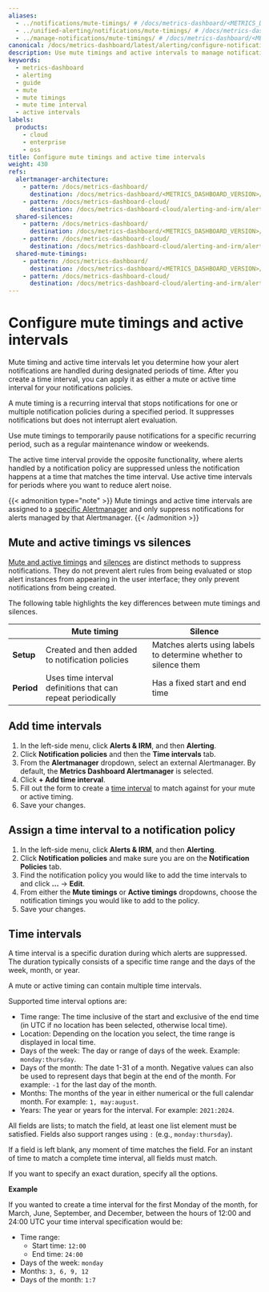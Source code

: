 ```yaml
---
aliases:
  - ../notifications/mute-timings/ # /docs/metrics-dashboard/<METRICS_DASHBOARD_VERSION>/alerting/notifications/mute-timings/
  - ../unified-alerting/notifications/mute-timings/ # /docs/metrics-dashboard/<METRICS_DASHBOARD_VERSION>/alerting/unified-alerting/notifications/mute-timings/
  - ../manage-notifications/mute-timings/ # /docs/metrics-dashboard/<METRICS_DASHBOARD_VERSION>/alerting/manage-notifications/mute-timings/
canonical: /docs/metrics-dashboard/latest/alerting/configure-notifications/mute-timings/
description: Use mute timings and active intervals to manage notification handling during a specific and reoccurring period of time
keywords:
  - metrics-dashboard
  - alerting
  - guide
  - mute
  - mute timings
  - mute time interval
  - active intervals
labels:
  products:
    - cloud
    - enterprise
    - oss
title: Configure mute timings and active time intervals
weight: 430
refs:
  alertmanager-architecture:
    - pattern: /docs/metrics-dashboard/
      destination: /docs/metrics-dashboard/<METRICS_DASHBOARD_VERSION>/alerting/configure-notifications/#alertmanager-architecture
    - pattern: /docs/metrics-dashboard-cloud/
      destination: /docs/metrics-dashboard-cloud/alerting-and-irm/alerting/configure-notifications/#alertmanager-architecture
  shared-silences:
    - pattern: /docs/metrics-dashboard/
      destination: /docs/metrics-dashboard/<METRICS_DASHBOARD_VERSION>/alerting/configure-notifications/create-silence/
    - pattern: /docs/metrics-dashboard-cloud/
      destination: /docs/metrics-dashboard-cloud/alerting-and-irm/alerting/configure-notifications/create-silence/
  shared-mute-timings:
    - pattern: /docs/metrics-dashboard/
      destination: /docs/metrics-dashboard/<METRICS_DASHBOARD_VERSION>/alerting/configure-notifications/mute-timings/
    - pattern: /docs/metrics-dashboard-cloud/
      destination: /docs/metrics-dashboard-cloud/alerting-and-irm/alerting/configure-notifications/mute-timings/
---
```


# Configure mute timings and active intervals

Mute timing and active time intervals let you determine how your alert notifications are handled during designated periods of time. After you create a time interval, you can apply it as either a mute or active time interval for your notifications policies.

A mute timing is a recurring interval that stops notifications for one or multiple notification policies during a specified period. It suppresses notifications but does not interrupt alert evaluation.

Use mute timings to temporarily pause notifications for a specific recurring period, such as a regular maintenance window or weekends.

The active time interval provide the opposite functionality, where alerts handled by a notification policy are suppressed unless the notification happens at a time that matches the time interval. Use active time intervals for periods where you want to reduce alert noise.

{{< admonition type="note" >}}
Mute timings and active time intervals are assigned to a [specific Alertmanager](ref:alertmanager-architecture) and only suppress notifications for alerts managed by that Alertmanager.
{{< /admonition >}}

## Mute and active timings vs silences

[Mute and active timings](ref:shared-mute-timings) and [silences](ref:shared-silences) are distinct methods to suppress notifications. They do not prevent alert rules from being evaluated or stop alert instances from appearing in the user interface; they only prevent notifications from being created.

The following table highlights the key differences between mute timings and silences.

|            | Mute timing                                                 | Silence                                                          |
| ---------- | ----------------------------------------------------------- | ---------------------------------------------------------------- |
| **Setup**  | Created and then added to notification policies             | Matches alerts using labels to determine whether to silence them |
| **Period** | Uses time interval definitions that can repeat periodically | Has a fixed start and end time                                   |

[//]: <> ({{< docs/shared lookup="alerts/mute-timings-vs-silences.md" source="metrics-dashboard" version="<METRICS_DASHBOARD_VERSION>" >}})

## Add time intervals

1. In the left-side menu, click **Alerts & IRM**, and then **Alerting**.
1. Click **Notification policies** and then the **Time intervals** tab.
1. From the **Alertmanager** dropdown, select an external Alertmanager. By default, the **Metrics Dashboard Alertmanager** is selected.
1. Click **+ Add time interval**.
1. Fill out the form to create a [time interval](#time-intervals) to match against for your mute or active timing.
1. Save your changes.

## Assign a time interval to a notification policy

1. In the left-side menu, click **Alerts & IRM**, and then **Alerting**.
1. Click **Notification policies** and make sure you are on the **Notification Policies** tab.
1. Find the notification policy you would like to add the time intervals to and click **...** -> **Edit**.
1. From either the **Mute timings** or **Active timings** dropdowns, choose the notification timings you would like to add to the policy.
1. Save your changes.

## Time intervals

A time interval is a specific duration during which alerts are suppressed. The duration typically consists of a specific time range and the days of the week, month, or year.

A mute or active timing can contain multiple time intervals.

Supported time interval options are:

- Time range: The time inclusive of the start and exclusive of the end time (in UTC if no location has been selected, otherwise local time).
- Location: Depending on the location you select, the time range is displayed in local time.
- Days of the week: The day or range of days of the week. Example: `monday:thursday`.
- Days of the month: The date 1-31 of a month. Negative values can also be used to represent days that begin at the end of the month. For example: `-1` for the last day of the month.
- Months: The months of the year in either numerical or the full calendar month. For example: `1, may:august`.
- Years: The year or years for the interval. For example: `2021:2024`.

All fields are lists; to match the field, at least one list element must be satisfied. Fields also support ranges using `:` (e.g., `monday:thursday`).

If a field is left blank, any moment of time matches the field. For an instant of time to match a complete time interval, all fields must match.

If you want to specify an exact duration, specify all the options.

**Example**

If you wanted to create a time interval for the first Monday of the month, for March, June, September, and December, between the hours of 12:00 and 24:00 UTC your time interval specification would be:

- Time range:
  - Start time: `12:00`
  - End time: `24:00`
- Days of the week: `monday`
- Months: `3, 6, 9, 12`
- Days of the month: `1:7`
